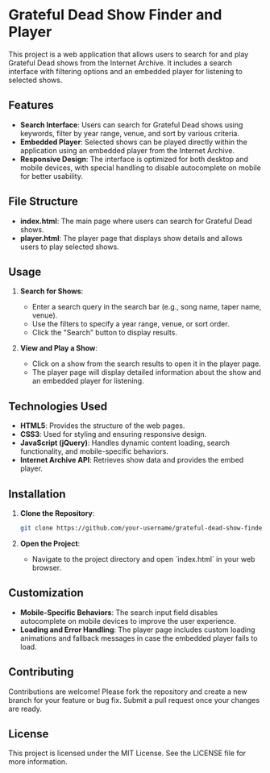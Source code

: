 # Grateful Dead Show Finder and Player

This project is a web application that allows users to search for and play Grateful Dead shows from the Internet Archive. It includes a search interface with filtering options and an embedded player for listening to selected shows.

## Features

- **Search Interface**: Users can search for Grateful Dead shows using keywords, filter by year range, venue, and sort by various criteria.
- **Embedded Player**: Selected shows can be played directly within the application using an embedded player from the Internet Archive.
- **Responsive Design**: The interface is optimized for both desktop and mobile devices, with special handling to disable autocomplete on mobile for better usability.

## File Structure

- **index.html**: The main page where users can search for Grateful Dead shows.
- **player.html**: The player page that displays show details and allows users to play selected shows.

## Usage

1. **Search for Shows**:
   - Enter a search query in the search bar (e.g., song name, taper name, venue).
   - Use the filters to specify a year range, venue, or sort order.
   - Click the "Search" button to display results.

2. **View and Play a Show**:
   - Click on a show from the search results to open it in the player page.
   - The player page will display detailed information about the show and an embedded player for listening.

## Technologies Used

- **HTML5**: Provides the structure of the web pages.
- **CSS3**: Used for styling and ensuring responsive design.
- **JavaScript (jQuery)**: Handles dynamic content loading, search functionality, and mobile-specific behaviors.
- **Internet Archive API**: Retrieves show data and provides the embed player.

## Installation

1. **Clone the Repository**:
   ```bash
   git clone https://github.com/your-username/grateful-dead-show-finder.git
     ```

2. **Open the Project**:
   - Navigate to the project directory and open \`index.html\` in your web browser.

## Customization

- **Mobile-Specific Behaviors**: The search input field disables autocomplete on mobile devices to improve the user experience.
- **Loading and Error Handling**: The player page includes custom loading animations and fallback messages in case the embedded player fails to load.

## Contributing

Contributions are welcome! Please fork the repository and create a new branch for your feature or bug fix. Submit a pull request once your changes are ready.

## License

This project is licensed under the MIT License. See the LICENSE file for more information.
